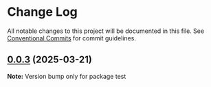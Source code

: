 # Change Log

All notable changes to this project will be documented in this file.
See [Conventional Commits](https://conventionalcommits.org) for commit guidelines.

## [0.0.3](https://github.com/fallenaAngel/new-lerna-workspace/compare/v0.0.2...v0.0.3) (2025-03-21)

**Note:** Version bump only for package test
